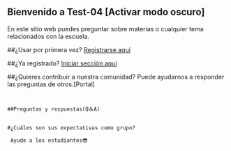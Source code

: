## Bienvenido a Test-04            [Activar modo oscuro]

En este sitio web puedes preguntar sobre materias o cualquier tema relacionados con la escuela.

##¿Usar por primera vez?  [Registrarse aquí](https://github.com/Oscar-04/Clover-04/issues/new/choose)

##¿Ya registrado? [Iniciar sección aquí](https://github.com/Oscar-04/Clover-04/issues/new/choose)

##¿Quieres contribuir a nuestra comunidad?
Puede ayudarnos a responder las preguntas de otros.[Portal]

```markdown


##Preguntas y respuestas(Q＆A)


#¿Cuáles son sus expectativas como grupo?
 
 Ayude a los estudiantes😎

